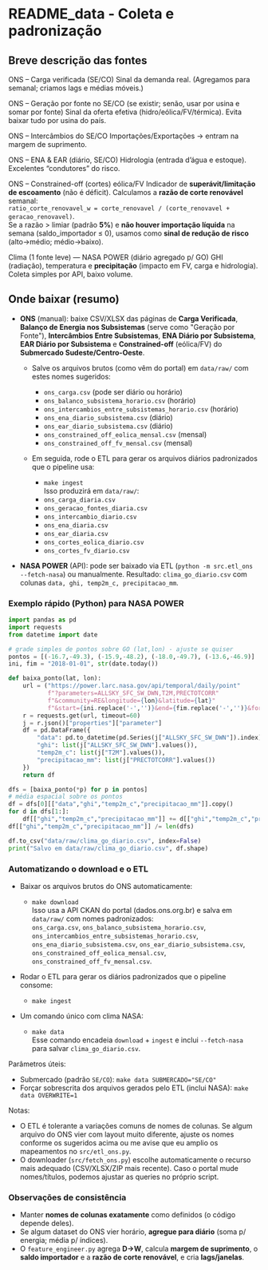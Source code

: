 # README_data - Coleta e padronização 

## Breve descrição das fontes
ONS – Carga verificada (SE/CO)
Sinal da demanda real. (Agregamos para semanal; criamos lags e médias móveis.)

ONS – Geração por fonte no SE/CO (se existir; senão, usar por usina e somar por fonte)
Sinal da oferta efetiva (hidro/eólica/FV/térmica). Evita baixar tudo por usina do país.

ONS – Intercâmbios do SE/CO
Importações/Exportações → entram na margem de suprimento.

ONS – ENA & EAR (diário, SE/CO)
Hidrologia (entrada d’água e estoque). Excelentes “condutores” do risco.

ONS – Constrained-off (cortes) eólica/FV
Indicador de **superávit/limitação de escoamento** (não é déficit). Calculamos a **razão de corte renovável** semanal:  
`ratio_corte_renovavel_w = corte_renovavel / (corte_renovavel + geracao_renovavel)`.  
Se a razão > limiar (padrão **5%**) e **não houver importação líquida** na semana (saldo_importador ≤ 0), usamos como **sinal de redução de risco** (alto→médio; médio→baixo).

Clima (1 fonte leve) — NASA POWER (diário agregado p/ GO)
GHI (radiação), temperatura e **precipitação** (impacto em FV, carga e hidrologia). Coleta simples por API, baixo volume.


## Onde baixar (resumo)

- **ONS** (manual): baixe CSV/XLSX das páginas de **Carga Verificada**, **Balanço de Energia nos Subsistemas** (serve como "Geração por Fonte"), **Intercâmbios Entre Subsistemas**, **ENA Diário por Subsistema**, **EAR Diário por Subsistema** e **Constrained-off** (eólica/FV) do **Submercado Sudeste/Centro-Oeste**. 

  - Salve os arquivos brutos (como vêm do portal) em `data/raw/` com estes nomes sugeridos:  
    - `ons_carga.csv` (pode ser diário ou horário)  
    - `ons_balanco_subsistema_horario.csv` (horário)  
    - `ons_intercambios_entre_subsistemas_horario.csv` (horário)  
    - `ons_ena_diario_subsistema.csv` (diário)  
    - `ons_ear_diario_subsistema.csv` (diário)  
    - `ons_constrained_off_eolica_mensal.csv` (mensal)  
    - `ons_constrained_off_fv_mensal.csv` (mensal)

  - Em seguida, rode o ETL para gerar os arquivos diários padronizados que o pipeline usa:  
    - `make ingest`  
    Isso produzirá em `data/raw/`:  
    - `ons_carga_diaria.csv`  
    - `ons_geracao_fontes_diaria.csv`  
    - `ons_intercambio_diario.csv`  
    - `ons_ena_diaria.csv`  
    - `ons_ear_diaria.csv`  
    - `ons_cortes_eolica_diario.csv`  
    - `ons_cortes_fv_diario.csv`

- **NASA POWER** (API): pode ser baixado via ETL (`python -m src.etl_ons --fetch-nasa`) ou manualmente. Resultado: `clima_go_diario.csv` com colunas `data, ghi, temp2m_c, precipitacao_mm`.

### Exemplo rápido (Python) para NASA POWER

```python
import pandas as pd
import requests
from datetime import date

# grade simples de pontos sobre GO (lat,lon) - ajuste se quiser
pontos = [(-16.7,-49.3), (-15.9,-48.2), (-18.0,-49.7), (-13.6,-46.9)]
ini, fim = "2018-01-01", str(date.today())

def baixa_ponto(lat, lon):
    url = ("https://power.larc.nasa.gov/api/temporal/daily/point"
           f"?parameters=ALLSKY_SFC_SW_DWN,T2M,PRECTOTCORR"
           f"&community=RE&longitude={lon}&latitude={lat}"
           f"&start={ini.replace('-','')}&end={fim.replace('-','')}&format=JSON")
    r = requests.get(url, timeout=60)
    j = r.json()["properties"]["parameter"]
    df = pd.DataFrame({
        "data": pd.to_datetime(pd.Series(j["ALLSKY_SFC_SW_DWN"]).index),
        "ghi": list(j["ALLSKY_SFC_SW_DWN"].values()),
        "temp2m_c": list(j["T2M"].values()),
        "precipitacao_mm": list(j["PRECTOTCORR"].values())
    })
    return df

dfs = [baixa_ponto(*p) for p in pontos]
# média espacial sobre os pontos
df = dfs[0][["data","ghi","temp2m_c","precipitacao_mm"]].copy()
for d in dfs[1:]:
    df[["ghi","temp2m_c","precipitacao_mm"]] += d[["ghi","temp2m_c","precipitacao_mm"]]
df[["ghi","temp2m_c","precipitacao_mm"]] /= len(dfs)

df.to_csv("data/raw/clima_go_diario.csv", index=False)
print("Salvo em data/raw/clima_go_diario.csv", df.shape)
```

### Automatizando o download e o ETL
- Baixar os arquivos brutos do ONS automaticamente:  
  - `make download`  
  Isso usa a API CKAN do portal (dados.ons.org.br) e salva em `data/raw/` com nomes padronizados:  
  `ons_carga.csv`, `ons_balanco_subsistema_horario.csv`, `ons_intercambios_entre_subsistemas_horario.csv`,  
  `ons_ena_diario_subsistema.csv`, `ons_ear_diario_subsistema.csv`, `ons_constrained_off_eolica_mensal.csv`,  
  `ons_constrained_off_fv_mensal.csv`.

- Rodar o ETL para gerar os diários padronizados que o pipeline consome:  
  - `make ingest`

- Um comando único com clima NASA:  
  - `make data`  
  Esse comando encadeia `download` + `ingest` e inclui `--fetch-nasa` para salvar `clima_go_diario.csv`.

Parâmetros úteis:
- Submercado (padrão `SE/CO`): `make data SUBMERCADO="SE/CO"`
- Forçar sobrescrita dos arquivos gerados pelo ETL (inclui NASA): `make data OVERWRITE=1`

Notas:
- O ETL é tolerante a variações comuns de nomes de colunas. Se algum arquivo do ONS vier com layout muito diferente, ajuste os nomes conforme os sugeridos acima ou me avise que eu amplio os mapeamentos no `src/etl_ons.py`.
 - O downloader (`src/fetch_ons.py`) escolhe automaticamente o recurso mais adequado (CSV/XLSX/ZIP mais recente). Caso o portal mude nomes/títulos, podemos ajustar as queries no próprio script.

### Observações de consistência
- Manter **nomes de colunas exatamente** como definidos (o código depende deles).  
- Se algum dataset do ONS vier horário, **agregue para diário** (soma p/ energia; média p/ índices).  
- O `feature_engineer.py` agrega **D→W**, calcula **margem de suprimento**, o **saldo importador** e a **razão de corte renovável**, e cria **lags/janelas**.
